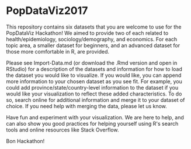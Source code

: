 # PopDataViz2017

This repository contains six datasets that you are welcome to use for the PopDataViz Hackathon! We aimed to provide two of each related to health/epidemiology, sociology/demography, and economics. For each topic area, a smaller dataset for beginners, and an advanced dataset for those more comfortable in R, are provided.

Please see Import-Data.md (or download the .Rmd version and open in RStudio) for a description of the datasets and information for how to load the dataset you would like to visualize. If you would like, you can append more information to your chosen dataset as you see fit. For example, you could add province/state/country-level information to the dataset if you would like your visualization to reflect these added characteristics. To do so, search online for additional information and merge it to your dataset of choice. If you need help with merging the data, please let us know. 

Have fun and experiment with your visualization. We are here to help, and can also show you good practices for helping yourself using R's search tools and online resources like Stack Overflow. 

Bon Hackathon! 
